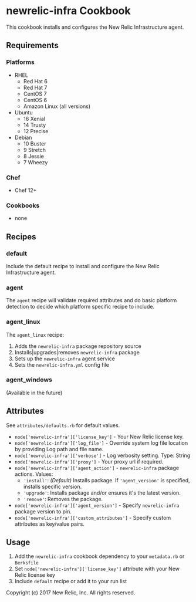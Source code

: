 # newrelic-infra Cookbook

This cookbook installs and configures the New Relic Infrastructure agent.

## Requirements

### Platforms

- RHEL
  - Red Hat 6
  - Red Hat 7
  - CentOS 7
  - CentOS 6
  - Amazon Linux (all versions)
- Ubuntu
  - 16 Xenial
  - 14 Trusty
  - 12 Precise
- Debian
  - 10 Buster
  - 9 Stretch
  - 8 Jessie
  - 7 Wheezy

### Chef

- Chef 12+

### Cookbooks

- none

## Recipes

### default
Include the default recipe to install and configure the New Relic Infrastructure agent.

### agent
The `agent` recipe will validate required attributes and do basic platform detection to decide which platform specific recipe to include.

### agent_linux
The `agent_linux` recipe:

1. Adds the `newrelic-infra` package repository source
1. Installs|upgrades|removes `newrelic-infra` package
1. Sets up the `newrelic-infra` agent service
1. Sets the `newrelic-infra.yml` config file

### agent_windows
(Available in the future)

## Attributes

See `attributes/defaults.rb` for default values.

- `node['newrelic-infra']['license_key']` - Your New Relic license key.
- `node['newrelic-infra']['log_file']` - Override system log file location by providing Log path and file name.
- `node['newrelic-infra']['verbose']` - Log verbosity setting. Type: String
- `node['newrelic-infra']['proxy']` - Your proxy url if required.
- `node['newrelic-infra']['agent_action']` - `newrelic-infra` package actions. Values:
  - `'install'`: _(Default)_ Installs package. If `'agent_version'` is specified, installs specific version.
  - `'upgrade'`: Installs package and/or ensures it's the latest version.
  - `'remove'`:  Removes the package.
- `node['newrelic-infra']['agent_version']` - Specify `newrelic-infra` package version to pin.
- `node['newrelic-infra']['custom_attributes']` - Specify custom attributes as key/value pairs.

## Usage

1. Add the `newrelic-infra` cookbook dependency to your `metadata.rb` or `Berksfile`
1. Set `node['newrelic-infra']['license_key']` attribute with your New Relic license key
1. Include `default` recipe or add it to your run list

Copyright (c) 2017 New Relic, Inc. All rights reserved.
